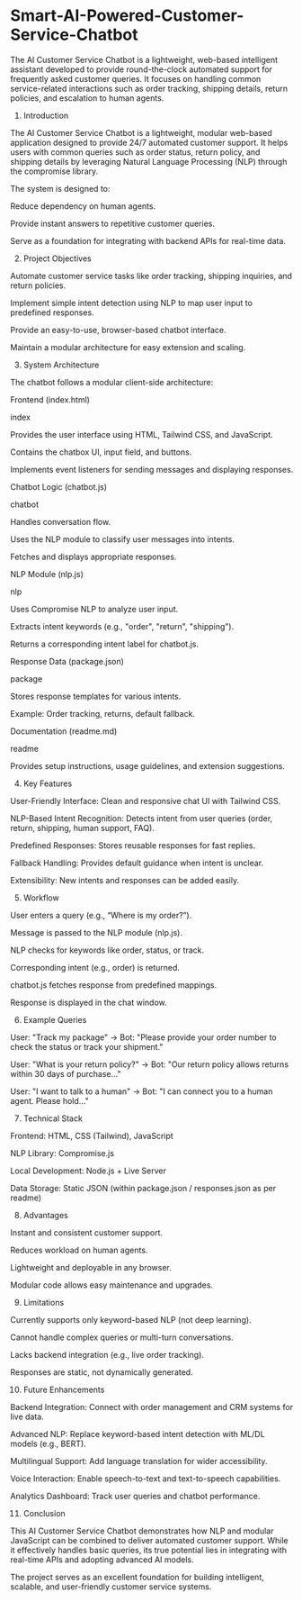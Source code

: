 # Smart-AI-Powered-Customer-Service-Chatbot
The AI Customer Service Chatbot is a lightweight, web-based intelligent assistant developed to provide round-the-clock automated support for frequently asked customer queries. It focuses on handling common service-related interactions such as order tracking, shipping details, return policies, and escalation to human agents.
1. Introduction

The AI Customer Service Chatbot is a lightweight, modular web-based application designed to provide 24/7 automated customer support. It helps users with common queries such as order status, return policy, and shipping details by leveraging Natural Language Processing (NLP) through the compromise library.

The system is designed to:

Reduce dependency on human agents.

Provide instant answers to repetitive customer queries.

Serve as a foundation for integrating with backend APIs for real-time data.

2. Project Objectives

Automate customer service tasks like order tracking, shipping inquiries, and return policies.

Implement simple intent detection using NLP to map user input to predefined responses.

Provide an easy-to-use, browser-based chatbot interface.

Maintain a modular architecture for easy extension and scaling.

3. System Architecture

The chatbot follows a modular client-side architecture:

Frontend (index.html)

index

Provides the user interface using HTML, Tailwind CSS, and JavaScript.

Contains the chatbox UI, input field, and buttons.

Implements event listeners for sending messages and displaying responses.

Chatbot Logic (chatbot.js)

chatbot

Handles conversation flow.

Uses the NLP module to classify user messages into intents.

Fetches and displays appropriate responses.

NLP Module (nlp.js)

nlp

Uses Compromise NLP to analyze user input.

Extracts intent keywords (e.g., "order", "return", "shipping").

Returns a corresponding intent label for chatbot.js.

Response Data (package.json)

package

Stores response templates for various intents.

Example: Order tracking, returns, default fallback.

Documentation (readme.md)

readme

Provides setup instructions, usage guidelines, and extension suggestions.

4. Key Features

User-Friendly Interface: Clean and responsive chat UI with Tailwind CSS.

NLP-Based Intent Recognition: Detects intent from user queries (order, return, shipping, human support, FAQ).

Predefined Responses: Stores reusable responses for fast replies.

Fallback Handling: Provides default guidance when intent is unclear.

Extensibility: New intents and responses can be added easily.

5. Workflow

User enters a query (e.g., “Where is my order?”).

Message is passed to the NLP module (nlp.js).

NLP checks for keywords like order, status, or track.

Corresponding intent (e.g., order) is returned.

chatbot.js fetches response from predefined mappings.

Response is displayed in the chat window.

6. Example Queries

User: "Track my package" → Bot: "Please provide your order number to check the status or track your shipment."

User: "What is your return policy?" → Bot: "Our return policy allows returns within 30 days of purchase…"

User: "I want to talk to a human" → Bot: "I can connect you to a human agent. Please hold…"

7. Technical Stack

Frontend: HTML, CSS (Tailwind), JavaScript

NLP Library: Compromise.js

Local Development: Node.js + Live Server

Data Storage: Static JSON (within package.json / responses.json as per readme)

8. Advantages

Instant and consistent customer support.

Reduces workload on human agents.

Lightweight and deployable in any browser.

Modular code allows easy maintenance and upgrades.

9. Limitations

Currently supports only keyword-based NLP (not deep learning).

Cannot handle complex queries or multi-turn conversations.

Lacks backend integration (e.g., live order tracking).

Responses are static, not dynamically generated.

10. Future Enhancements

Backend Integration: Connect with order management and CRM systems for live data.

Advanced NLP: Replace keyword-based intent detection with ML/DL models (e.g., BERT).

Multilingual Support: Add language translation for wider accessibility.

Voice Interaction: Enable speech-to-text and text-to-speech capabilities.

Analytics Dashboard: Track user queries and chatbot performance.

11. Conclusion

This AI Customer Service Chatbot demonstrates how NLP and modular JavaScript can be combined to deliver automated customer support. While it effectively handles basic queries, its true potential lies in integrating with real-time APIs and adopting advanced AI models.

The project serves as an excellent foundation for building intelligent, scalable, and user-friendly customer service systems.
